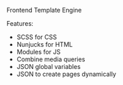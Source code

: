 Frontend Template Engine

Features:

- SCSS for CSS
- Nunjucks for HTML
- Modules for JS
- Combine media queries
- JSON global variables
- JSON to create pages dynamically
